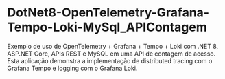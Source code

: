 # DotNet8-OpenTelemetry-Grafana-Tempo-Loki-MySql_APIContagem
Exemplo de uso de OpenTelemetry + Grafana + Tempo + Loki com .NET 8, ASP.NET Core, APIs REST e MySQL em uma API de contagem de acesso. Esta aplicação demonstra a implementação de distributed tracing com o Grafana Tempo e logging com o Grafana Loki.
